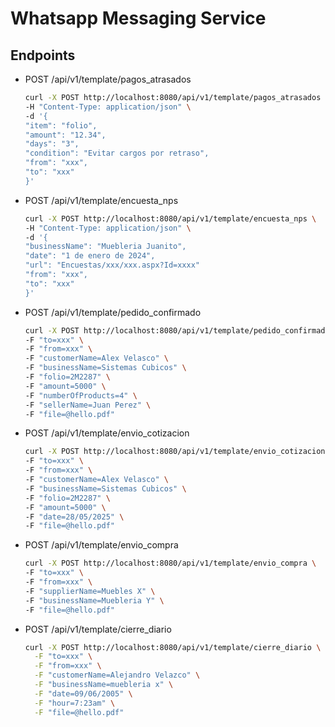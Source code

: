 # Whatsapp Messaging Service

## Endpoints

* POST /api/v1/template/pagos_atrasados
    ```bash 
    curl -X POST http://localhost:8080/api/v1/template/pagos_atrasados \
    -H "Content-Type: application/json" \
    -d '{
    "item": "folio",
    "amount": "12.34",
    "days": "3",
    "condition": "Evitar cargos por retraso",
    "from": "xxx",
    "to": "xxx"
    }'
    ```


* POST /api/v1/template/encuesta_nps
    ```bash 
    curl -X POST http://localhost:8080/api/v1/template/encuesta_nps \
    -H "Content-Type: application/json" \
    -d '{
    "businessName": "Muebleria Juanito",
    "date": "1 de enero de 2024",
    "url": "Encuestas/xxx/xxx.aspx?Id=xxxx"
    "from": "xxx",
    "to": "xxx"
    }'
    ```

* POST /api/v1/template/pedido_confirmado
    ```bash 
    curl -X POST http://localhost:8080/api/v1/template/pedido_confirmado \
    -F "to=xxx" \
    -F "from=xxx" \
    -F "customerName=Alex Velasco" \
    -F "businessName=Sistemas Cubicos" \
    -F "folio=2M2287" \
    -F "amount=5000" \
    -F "numberOfProducts=4" \
    -F "sellerName=Juan Perez" \
    -F "file=@hello.pdf"
    ```


* POST /api/v1/template/envio_cotizacion
    ```bash 
    curl -X POST http://localhost:8080/api/v1/template/envio_cotizacion \
    -F "to=xxx" \
    -F "from=xxx" \
    -F "customerName=Alex Velasco" \
    -F "businessName=Sistemas Cubicos" \
    -F "folio=2M2287" \
    -F "amount=5000" \
    -F "date=28/05/2025" \
    -F "file=@hello.pdf"
    ```

* POST /api/v1/template/envio_compra
    ```bash 
    curl -X POST http://localhost:8080/api/v1/template/envio_compra \
    -F "to=xxx" \
    -F "from=xxx" \
    -F "supplierName=Muebles X" \
    -F "businessName=Muebleria Y" \
    -F "file=@hello.pdf"
    ```

* POST /api/v1/template/cierre_diario
    ```bash 
    curl -X POST http://localhost:8080/api/v1/template/cierre_diario \
      -F "to=xxx" \
      -F "from=xxx" \
      -F "customerName=Alejandro Velazco" \
      -F "businessName=muebleria x" \
      -F "date=09/06/2005" \
      -F "hour=7:23am" \
      -F "file=@hello.pdf"
    ```
